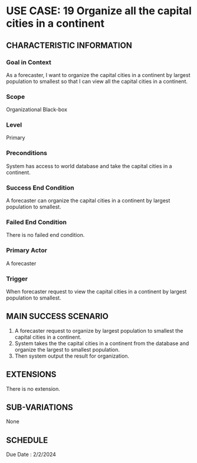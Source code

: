 # USE CASE: 19 Organize all the capital cities in a continent
## CHARACTERISTIC INFORMATION

### Goal in Context

As a forecaster, I want to organize the capital cities in a continent by largest population to smallest so that I can view all the capital cities in a continent.
### Scope

Organizational Black-box

### Level

Primary

### Preconditions

System has access to world database and take the capital cities in a continent.

### Success End Condition

A forecaster can organize the capital cities in a continent by largest population to smallest.

### Failed End Condition

There is no failed end condition.
### Primary Actor

A forecaster

### Trigger

When forecaster request to view the capital cities in a continent by largest population to smallest.

## MAIN SUCCESS SCENARIO

1.  A forecaster request to organize by largest population to smallest the capital cities in a continent.
2.  System takes the the capital cities in a continent from the database and organize the largest to smallest population.
3.  Then system output the result for organization.

## EXTENSIONS

There is no extension.

## SUB-VARIATIONS

None

## SCHEDULE

Due Date : 2/2/2024
